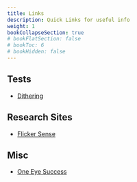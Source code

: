 ```yaml
---
title: Links
description: Quick Links for useful info
weight: 1
bookCollapseSection: true
# bookFlatSection: false
# bookToc: 6
# bookHidden: false
---
```


## Tests

- [Dithering](dithering)

## Research Sites

- [Flicker Sense](https://www.flickersense.org/)


## Misc

- [One Eye Success](https://ledstrain.org/d/1308-one-eye-success-for-10-users-on-ledstrain)
